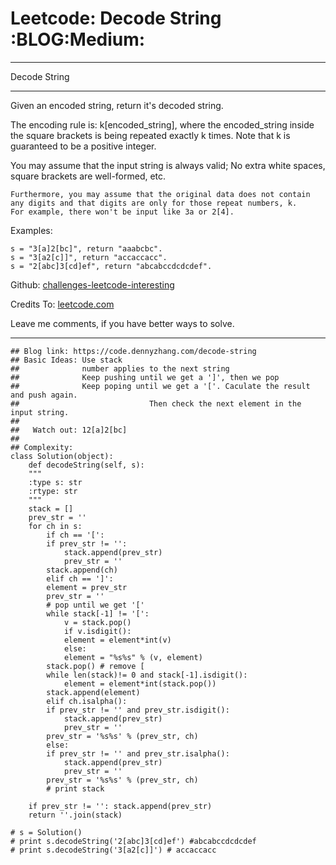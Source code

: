 
# Leetcode: Decode String     :BLOG:Medium:

---

Decode String  

---

Given an encoded string, return it's decoded string.  

The encoding rule is: k[encoded\_string], where the encoded\_string inside the square brackets is being repeated exactly k times. Note that k is guaranteed to be a positive integer.  

You may assume that the input string is always valid; No extra white spaces, square brackets are well-formed, etc.  

    Furthermore, you may assume that the original data does not contain any digits and that digits are only for those repeat numbers, k. 
    For example, there won't be input like 3a or 2[4].

Examples:  

    s = "3[a]2[bc]", return "aaabcbc".
    s = "3[a2[c]]", return "accaccacc".
    s = "2[abc]3[cd]ef", return "abcabccdcdcdef".

Github: [challenges-leetcode-interesting](https://github.com/DennyZhang/challenges-leetcode-interesting/tree/master/problems/decode-string)  

Credits To: [leetcode.com](https://leetcode.com/problems/decode-string/description/)  

Leave me comments, if you have better ways to solve.  

---

    ## Blog link: https://code.dennyzhang.com/decode-string
    ## Basic Ideas: Use stack
    ##              number applies to the next string
    ##              Keep pushing until we get a ']', then we pop
    ##              Keep poping until we get a '['. Caculate the result and push again. 
    ##                             Then check the next element in the input string.
    ##
    ##   Watch out: 12[a]2[bc]
    ##
    ## Complexity:
    class Solution(object):
        def decodeString(self, s):
    	"""
    	:type s: str
    	:rtype: str
    	"""
    	stack = []
    	prev_str = ''
    	for ch in s:
    	    if ch == '[':
    		if prev_str != '':
    		    stack.append(prev_str)
    		    prev_str = ''
    		stack.append(ch)
    	    elif ch == ']':
    		element = prev_str
    		prev_str = ''
    		# pop until we get '['
    		while stack[-1] != '[':
    		    v = stack.pop()
    		    if v.isdigit():
    			element = element*int(v)
    		    else:
    			element = "%s%s" % (v, element)
    		stack.pop() # remove [
    		while len(stack)!= 0 and stack[-1].isdigit():
    		    element = element*int(stack.pop())
    		stack.append(element)
    	    elif ch.isalpha():
    		if prev_str != '' and prev_str.isdigit():
    		    stack.append(prev_str)
    		    prev_str = ''
    		prev_str = '%s%s' % (prev_str, ch)
    	    else:
    		if prev_str != '' and prev_str.isalpha():
    		    stack.append(prev_str)
    		    prev_str = ''
    		prev_str = '%s%s' % (prev_str, ch)
    	    # print stack
    
    	if prev_str != '': stack.append(prev_str)
    	return ''.join(stack)
    
    # s = Solution()
    # print s.decodeString('2[abc]3[cd]ef') #abcabccdcdcdef
    # print s.decodeString('3[a2[c]]') # accaccacc

